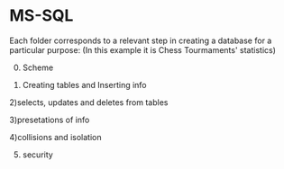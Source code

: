 # MS-SQL

Each folder corresponds to a relevant step in creating a database for a particular purpose:
(In this example it is Chess Tourmaments' statistics)

0) Scheme

1) Creating tables and Inserting info

2)selects, updates and deletes from tables

3)presetations of info

4)collisions and isolation 

5) security 
